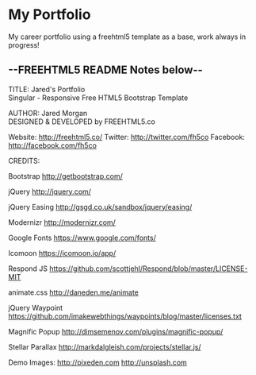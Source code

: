 # My Portfolio

My career portfolio using a freehtml5 template as a base, work always in progress!

## --FREEHTML5 README Notes below--

TITLE: Jared's Portfolio  
Singular - Responsive Free HTML5 Bootstrap Template

AUTHOR: Jared Morgan  
DESIGNED & DEVELOPED by FREEHTML5.co

Website: http://freehtml5.co/
Twitter: http://twitter.com/fh5co
Facebook: http://facebook.com/fh5co


CREDITS:

Bootstrap
http://getbootstrap.com/

jQuery
http://jquery.com/

jQuery Easing
http://gsgd.co.uk/sandbox/jquery/easing/

Modernizr
http://modernizr.com/

Google Fonts
https://www.google.com/fonts/

Icomoon
https://icomoon.io/app/

Respond JS
https://github.com/scottjehl/Respond/blob/master/LICENSE-MIT

animate.css
http://daneden.me/animate

jQuery Waypoint
https://github.com/imakewebthings/waypoints/blog/master/licenses.txt

Magnific Popup
http://dimsemenov.com/plugins/magnific-popup/

Stellar Parallax
http://markdalgleish.com/projects/stellar.js/

Demo Images:
http://pixeden.com
http://unsplash.com

